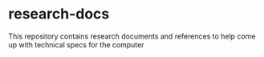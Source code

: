 # research-docs
This repository contains research documents and references to help come up with technical specs for the computer
